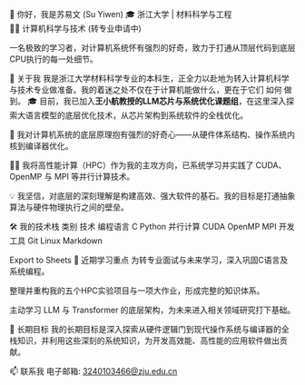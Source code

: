 👋 你好，我是苏易文 (Su Yiwen)
🎓 浙江大学 | 材料科学与工程
<br>
👨‍💻 计算机科学与技术 (转专业申请中)

一名极致的学习者，对计算机系统怀有强烈的好奇，致力于打通从顶层代码到底层CPU执行的每一处细节。

🚀 关于我
我是浙江大学材料科学专业的本科生，正全力以赴地为转入计算机科学与技术专业做准备。我的着迷之处不仅在于计算机能做什么，更在于它们 如何 做到。
🎓 目前，我已加入**王小航教授的LLM芯片与系统优化课题组**，在这里深入探索大语言模型的底层优化技术，从芯片架构到系统软件的全栈优化。

🧠 我对计算机系统的底层原理抱有强烈的好奇心——从硬件体系结构、操作系统内核到编译器优化。

👨‍💻 我将高性能计算（HPC）作为我的主攻方向，已系统学习并实践了 CUDA、OpenMP 与 MPI 等并行计算技术。

💡 我坚信，对底层的深刻理解是构建高效、强大软件的基石。我的目标是打通抽象算法与硬件物理执行之间的壁垒。


🛠️ 我的技术栈
类别	技术
编程语言	C Python
并行计算	CUDA OpenMP MPI
开发工具	Git Linux Markdown

Export to Sheets
🌱 近期学习重点
为转专业面试与未来学习，深入巩固C语言及系统编程。

整理并重构我的五个HPC实验项目与一项大作业，形成完整的知识体系。

主动学习 LLM 与 Transformer 的底层架构，为未来进入相关领域研究打下基础。

🎯 长期目标
我的长期目标是深入探索从硬件逻辑门到现代操作系统与编译器的全栈知识，并利用这些深刻的系统知识，为开发高效能、高性能的应用软件做出贡献。

📫 联系我
电子邮箱: 3240103466@zju.edu.cn

